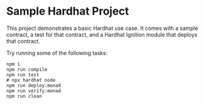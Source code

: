 # Sample Hardhat Project

This project demonstrates a basic Hardhat use case. It comes with a sample contract, a test for that contract, and a Hardhat Ignition module that deploys that contract.

Try running some of the following tasks:

```shell
npm i 
npm run compile
npm run test
# npx hardhat node
npm run deploy:monad
npm run verify:monad
npm run clean
```

